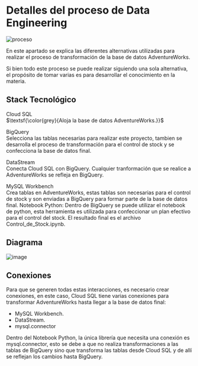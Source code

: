 # Detalles del proceso de Data Engineering

![proceso](https://github.com/user-attachments/assets/01bbfc81-3b50-4ae2-b10e-2da6e8369a59)

En este apartado se explica las diferentes alternativas utilizadas para realizar el proceso de transformación de la base de datos AdventureWorks. 

Si bien todo este proceso se puede realizar siguiendo una sola alternativa, el propósito de tomar varias es para desarrollar el conocimiento en la materia.

## Stack Tecnológico
Cloud SQL<br />
$\textsf{\color{grey}{Aloja la base de datos AdventureWorks.}}$

BigQuery<br />
Selecciona las tablas necesarias para realizar este proyecto, tambien se desarrolla el proceso de transformación para el control de stock y se confecciona la base de datos final.

DataStream<br />
Conecta Cloud SQL con BigQuery. Cualquier tranformación que se realice a AdventureWorks se refleja en BigQuery.

MySQL Workbench<br />
Crea tablas en AdventureWorks, estas tablas son necesarias para el control de stock y son enviadas a BigQuery para formar parte de la base de datos final.
Notebook Python: Dentro de BigQuery se puede utilizar el notebook de python, esta herramienta es utilizada para confeccionar un plan efectivo para el control del stock.
El resultado final es el archivo Control_de_Stock.ipynb.

## Diagrama

![image](https://github.com/user-attachments/assets/8dc2bf68-fd04-4c97-abb2-7cc2d66949a2)



## Conexiones
Para que se generen todas estas interacciones, es necesario crear conexiones, en este caso, Cloud SQL tiene varias conexiones para transformar AdventureWorks hasta llegar a la base de datos final:

- MySQL Workbench.
- DataStream.
- mysql.connector

Dentro del Notebook Python, la única librería que necesita una conexión es mysql.connector, esto se debe a que no realiza transformaciones a las tablas de BigQuery sino que transforma las tablas desde Cloud SQL y de allí se reflejan los cambios hasta BigQuery.
